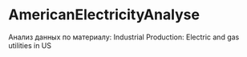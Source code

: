 # AmericanElectricityAnalyse
Анализ данных по материалу: Industrial Production: Electric and gas utilities in US
